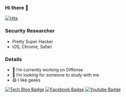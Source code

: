 ### Hi there 👋
[![Hits](https://hits.seeyoufarm.com/api/count/incr/badge.svg?url=https%3A%2F%2Fgithub.com%2Frls1004)](https://hits.seeyoufarm.com)

### Security Researcher
- Pretty Super Hacker
- iOS, Chrome, Safari

### Details
- 🔭 I’m currently working on Diffense
- 🤔 I’m looking for someone to study with me
- 😄 I like geeks


[![Tech Blog Badge](http://img.shields.io/badge/-Tech%20blog-FB5BC5?style=flat-square&logo=github&link=https://rls1004.github.io/)](https://rls1004.github.io/)
[![Facebook Badge](https://img.shields.io/badge/facebook-1877f2?style=flat-square&logo=facebook&logoColor=white&link=https://www.facebook.com/rls1004)](https://www.facebook.com/rls1004)
[![Youtube Badge](https://img.shields.io/badge/Youtube-ff0000?style=flat-square&logo=youtube&link=https://www.youtube.com/channel/UCXvI3PWKMEDZnnL10mQa85A)](https://www.youtube.com/channel/UCXvI3PWKMEDZnnL10mQa85A)

<!--
**rls1004/rls1004** is a ✨ _special_ ✨ repository because its `README.md` (this file) appears on your GitHub profile.

Here are some ideas to get you started:

- 🔭 I’m currently working on ...
- 🌱 I’m currently learning ...
- 👯 I’m looking to collaborate on ...
- 🤔 I’m looking for help with ...
- 💬 Ask me about ...
- 📫 How to reach me: ...
- 😄 Pronouns: ...
- ⚡ Fun fact: ...
-->
